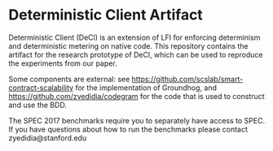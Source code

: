 # Deterministic Client Artifact

Deterministic Client (DeCl) is an extension of LFI for enforcing determinism
and deterministic metering on native code. This repository contains the
artifact for the research prototype of DeCl, which can be used to reproduce the
experiments from our paper.

Some components are external: see https://github.com/scslab/smart-contract-scalability
for the implementation of Groundhog, and https://github.com/zyedidia/codegram for
the code that is used to construct and use the BDD.

The SPEC 2017 benchmarks require you to separately have access to SPEC. If you
have questions about how to run the benchmarks please contact <span>z</span><span>y</span><span>e</span><span>d</span><span>i</span><span>d</span><span>i</span><span>a</span><span>@</span><span>s</span><span>t</span><span>a</span><span>n</span><span>f</span><span>o</span><span>r</span><span>d</span><span>.</span><span>e</span><span>d</span><span>u</span>
